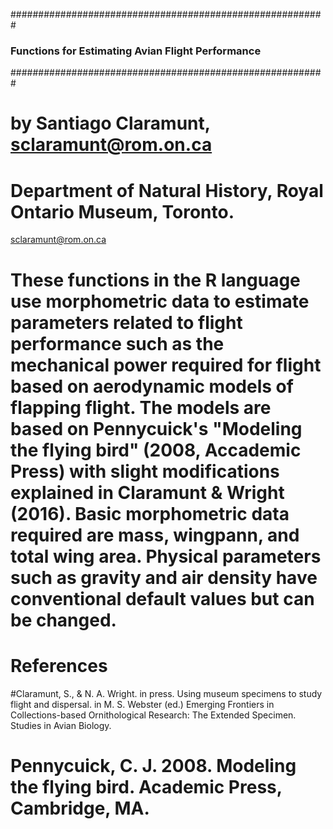 #########################################################
### Functions for Estimating Avian Flight Performance ###
#########################################################

# by Santiago Claramunt, sclaramunt@rom.on.ca
# Department of Natural History, Royal Ontario Museum, Toronto.

sclaramunt@rom.on.ca
# These functions in the R language use morphometric data to estimate parameters related to flight performance such as the mechanical power required for flight based on aerodynamic models of flapping flight. The models are based on Pennycuick's "Modeling the flying bird" (2008, Accademic Press) with slight modifications explained in Claramunt & Wright (2016). Basic morphometric data required are mass, wingpann, and total wing area. Physical parameters such as gravity and air density have conventional default values but can be changed.

# References #

#Claramunt, S., & N. A. Wright. in press. Using museum specimens to study flight and dispersal. in M. S. Webster (ed.) Emerging Frontiers in Collections-based Ornithological Research: The Extended Specimen. Studies in Avian Biology.
# Pennycuick, C. J. 2008. Modeling the flying bird. Academic Press, Cambridge, MA.
